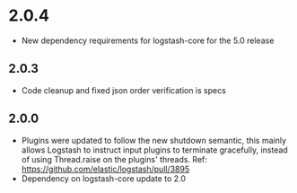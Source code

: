 # 2.0.4
  - New dependency requirements for logstash-core for the 5.0 release
## 2.0.3
 - Code cleanup and fixed json order verification is specs

## 2.0.0
 - Plugins were updated to follow the new shutdown semantic, this mainly allows Logstash to instruct input plugins to terminate gracefully,
   instead of using Thread.raise on the plugins' threads. Ref: https://github.com/elastic/logstash/pull/3895
 - Dependency on logstash-core update to 2.0

